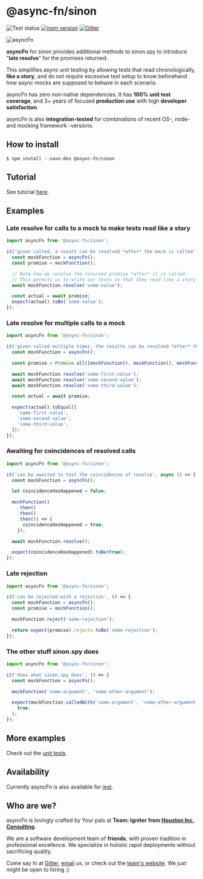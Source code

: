 # @async-fn/sinon

![Test status](https://github.com/team-igniter-from-houston-inc/async-fn/workflows/Sinon/badge.svg) [![npm version](https://badge.fury.io/js/%40async-fn%2Fsinon.svg)](https://badge.fury.io/js/%40async-fn%2Fsinon) [![Gitter](https://badges.gitter.im/async-fn/community.svg)](https://gitter.im/async-fn/community?utm_source=badge&utm_medium=badge&utm_campaign=pr-badge)

![asyncFn](https://raw.githubusercontent.com/team-igniter-from-houston-inc/async-fn/master/logo.png)

**asyncFn** for sinon provides additional methods to sinon.spy to introduce "**late resolve**" for the promises returned.

This simplifies async unit testing by allowing tests that read chronologically, **like a story**, and do not require excessive test setup to know beforehand how async mocks are supposed to behave in each scenario.

asyncFn has zero non-native dependencies. It has **100% unit test coverage**, and 3+ years of focused **production use** with high **developer satisfaction**.

asyncFn is also **integration-tested** for combinations of recent OS-, node- and mocking framework -versions. 


## How to install

```
$ npm install --save-dev @async-fn/sinon
```

## Tutorial

See tutorial [here](https://medium.com/houston-io/how-to-unit-test-asynchronous-code-for-javascript-in-2020-41c124be2552).

## Examples

### Late resolve for calls to a mock to make tests read like a story

```javascript
import asyncFn from '@async-fn/sinon';

it('given called, a result can be resolved *after* the mock is called', async () => {
  const mockFunction = asyncFn();
  const promise = mockFunction();

  // Note how we resolve the returned promise *after* it is called.
  // This permits us to write our tests so that they read like a story.
  await mockFunction.resolve('some-value');

  const actual = await promise;
  expect(actual).toBe('some-value');
});
```

### Late resolve for multiple calls to a mock

```javascript
import asyncFn from '@async-fn/sinon';

it('given called multiple times, the results can be resolved *after* the mock was called', async () => {
  const mockFunction = asyncFn();

  const promise = Promise.all([mockFunction(), mockFunction(), mockFunction()]);

  await mockFunction.resolve('some-first-value');
  await mockFunction.resolve('some-second-value');
  await mockFunction.resolve('some-third-value');

  const actual = await promise;

  expect(actual).toEqual([
    'some-first-value',
    'some-second-value',
    'some-third-value',
  ]);
});
```

### Awaiting for coincidences of resolved calls

```javascript
import asyncFn from '@async-fn/sinon';

it('can be awaited to test the coincidences of resolve', async () => {
  const mockFunction = asyncFn();

  let coincidenceHasHappened = false;

  mockFunction()
    .then()
    .then()
    .then(() => {
      coincidenceHasHappened = true;
    });

  await mockFunction.resolve();

  expect(coincidenceHasHappened).toBe(true);
});
```

### Late rejection

```javascript
import asyncFn from '@async-fn/sinon';

it('can be rejected with a rejection', () => {
  const mockFunction = asyncFn();
  const promise = mockFunction();

  mockFunction.reject('some-rejection');

  return expect(promise).rejects.toBe('some-rejection');
});
```

### The other stuff sinon.spy does

```javascript
import asyncFn from '@async-fn/sinon';

it('does what sinon.spy does', () => {
  const mockFunction = asyncFn();

  mockFunction('some-argument', 'some-other-argument');

  expect(mockFunction.calledWith('some-argument', 'some-other-argument')).toBe(
    true,
  );
});
```

## More examples
Check out the [unit tests](https://github.com/team-igniter-from-houston-inc/async-fn/blob/master/packages/core/test-utils/itWorksAsAsyncFn.js).

## Availability

Currently asyncFn is also available for [jest](https://www.npmjs.com/package/@async-fn/jest).

## Who are we?

asyncFn is lovingly crafted by Your pals at **Team: Igniter from [Houston Inc. Consulting](https://houston-inc.com)**.

We are a software development team of **friends**, with proven tradition in professional excellence. We specialize in holistic rapid deployments without sacrificing quality.

Come say hi at [Gitter](https://gitter.im/async-fn/community), [email](mailto:igniter@houston-inc.com) us, or check out the [team's website](https://team.igniter.houston.io). We just might be open to hiring ;)
